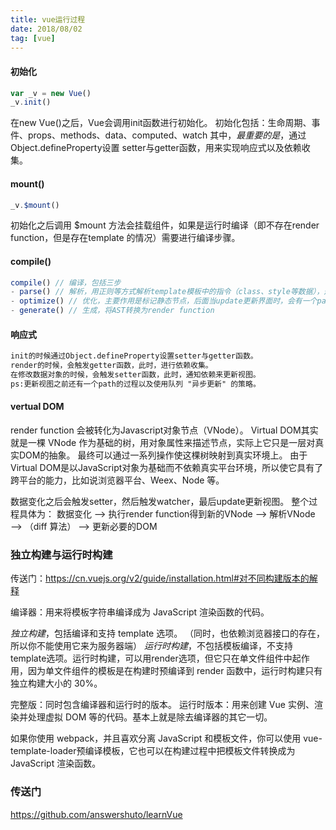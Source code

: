 ```yaml
---
title: vue运行过程
date: 2018/08/02
tag: [vue]
---
```


#### 初始化 
```javascript
var _v = new Vue()
_v.init()
```
在new Vue()之后，Vue会调用init函数进行初始化。
初始化包括：生命周期、事件、props、methods、data、computed、watch
其中，*最重要的是*，通过Object.defineProperty设置 setter与getter函数，用来实现响应式以及依赖收集。

#### mount()
```javascript
_v.$mount()
```
初始化之后调用 $mount 方法会挂载组件，如果是运行时编译（即不存在render function，但是存在template 的情况）需要进行编译步骤。


#### compile()
```javascript
compile() // 编译，包括三步
- parse() // 解析，用正则等方式解析template模板中的指令（class、style等数据），形成AST。
- optimize() // 优化，主要作用是标记静态节点，后面当update更新界面时，会有一个patch过程，此时，diff算法会直接跳过静态节点，优化patch性能
- generate() // 生成，将AST转换为render function
```

#### 响应式
```html
init的时候通过Object.defineProperty设置setter与getter函数。
render的时候，会触发getter函数，此时，进行依赖收集。
在修改数据对象的时候，会触发setter函数，此时，通知依赖来更新视图。
ps:更新视图之前还有一个path的过程以及使用队列 "异步更新" 的策略。
```

#### vertual DOM
render function 会被转化为Javascript对象节点（VNode）。
Virtual DOM其实就是一棵 VNode 作为基础的树，用对象属性来描述节点，实际上它只是一层对真实DOM的抽象。
最终可以通过一系列操作使这棵树映射到真实环境上。
由于Virtual DOM是以JavaScript对象为基础而不依赖真实平台环境，所以使它具有了跨平台的能力，比如说浏览器平台、Weex、Node 等。

数据变化之后会触发setter，然后触发watcher，最后update更新视图。
整个过程具体为：
数据变化 ——> 执行render function得到新的VNode ——> 解析VNode ——> （diff 算法） ——> 更新必要的DOM


### 独立构建与运行时构建
传送门：https://cn.vuejs.org/v2/guide/installation.html#对不同构建版本的解释

编译器：用来将模板字符串编译成为 JavaScript 渲染函数的代码。

*独立构建*，包括编译和支持 template 选项。 （同时，也依赖浏览器接口的存在，所以你不能使用它来为服务器端）
*运行时构建*，不包括模板编译，不支持template选项。运行时构建，可以用render选项，但它只在单文件组件中起作用，因为单文件组件的模板是在构建时预编译到 render 函数中，运行时构建只有独立构建大小的 30%。

完整版：同时包含编译器和运行时的版本。
运行时版本：用来创建 Vue 实例、渲染并处理虚拟 DOM 等的代码。基本上就是除去编译器的其它一切。

如果你使用 webpack，并且喜欢分离 JavaScript 和模板文件，你可以使用 vue-template-loader预编译模板，它也可以在构建过程中把模板文件转换成为 JavaScript 渲染函数。




### 传送门

https://github.com/answershuto/learnVue

